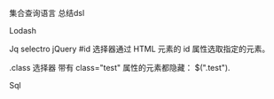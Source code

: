 集合查询语言  总结dsl


Lodash


Jq selectro
jQuery #id 选择器通过 HTML 元素的 id 属性选取指定的元素。

.class 选择器 带有 class="test" 属性的元素都隐藏：
$(".test").






Sql
